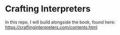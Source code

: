 # Crafting Interpreters

In this repo, I will build alongside the book, found here: https://craftinginterpreters.com/contents.html

